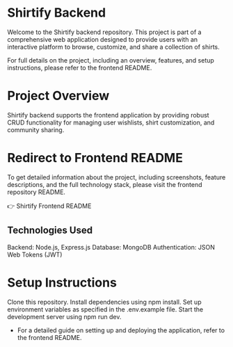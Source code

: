 # Shirtify Backend

Welcome to the Shirtify backend repository. This project is part of a comprehensive web application designed to provide users with an interactive platform to browse, customize, and share a collection of shirts.

For full details on the project, including an overview, features, and setup instructions, please refer to the frontend README.

# Project Overview

Shirtify backend supports the frontend application by providing robust CRUD functionality for managing user wishlists, shirt customization, and community sharing.

# Redirect to Frontend README

To get detailed information about the project, including screenshots, feature descriptions, and the full technology stack, please visit the frontend repository README.

👉 Shirtify Frontend README

## Technologies Used

Backend: Node.js, Express.js
Database: MongoDB
Authentication: JSON Web Tokens (JWT)

# Setup Instructions
Clone this repository.
Install dependencies using npm install.
Set up environment variables as specified in the .env.example file.
Start the development server using npm run dev.


* For a detailed guide on setting up and deploying the application, refer to the frontend README.

